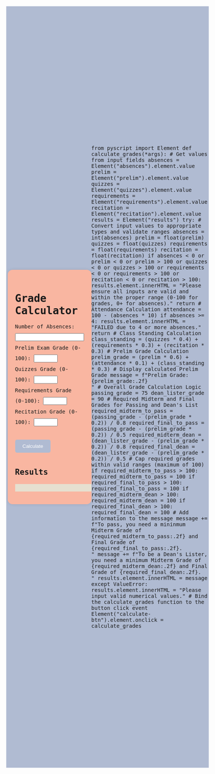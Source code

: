 <!DOCTYPE html>
<html lang="en">
<head>
    <meta charset="UTF-8">
    <meta name="viewport" content="width=device-width, initial-scale=1.0">
    <title>Grade Calculator</title>
    <link rel="stylesheet" href="https://pyscript.net/latest/pyscript.css">
    <script defer src="https://pyscript.net/latest/pyscript.js"></script>
    <style>
        body {
            font-family: Monospace, monospace;
            background-color: #B0BBD2;
            margin: 20px;
            padding: 20px;
            display: flex;
            justify-content: center;
            align-items: center;
            height: 50vh;
        }
        .container {
            max-width: 600px;
            margin: auto;
            padding: 20px;
            border-radius: 13px;
            background-color: #F9B6A1;
            box-shadow: 0 0 10px rgba(0, 0, 0, 0.1);
        }
        label, input, button {
            margin: 10px 0;
        }
        button {
            padding: 10px 20px;
            background-color: #B0BBD2;
            color: white;
            border: none;
            border-radius: 5px;
            cursor: pointer;
        }
        button:hover {
            background-color: #F9B6A1;
        }
        #results {
            margin-top: 20px;
            padding: 10px;
            background-color: #E6E0D0;
            width: 100%;
            max-width: 400px;
            text-align: center;
        }
    </style>
</head>
<body>
    <div class="container">
        <h1>Grade Calculator</h1>
        <label for="absences">Number of Absences:</label>
        <input type="number" id="absences" min="0"><br>
        <label for="prelim">Prelim Exam Grade (0-100):</label>
        <input type="number" id="prelim" min="0" max="100"><br>
        <label for="quizzes">Quizzes Grade (0-100):</label>
        <input type="number" id="quizzes" min="0" max="100"><br>
        <label for="requirements">Requirements Grade (0-100):</label>
        <input type="number" id="requirements" min="0" max="100"><br>
        <label for="recitation">Recitation Grade (0-100):</label>
        <input type="number" id="recitation" min="0" max="100"><br><br>
        <button id="calculate-btn">Calculate</button>
        <h2>Results</h2>
        <p id="results"></p>
    </div>
    <py-script>
        from pyscript import Element
        def calculate_grades(*args):
            # Get values from input fields
            absences = Element("absences").element.value
            prelim = Element("prelim").element.value
            quizzes = Element("quizzes").element.value
            requirements = Element("requirements").element.value
            recitation = Element("recitation").element.value
            results = Element("results")
            try:
                # Convert input values to appropriate types and validate ranges
                absences = int(absences)
                prelim = float(prelim)
                quizzes = float(quizzes)
                requirements = float(requirements)
                recitation = float(recitation)
                if absences < 0 or prelim < 0 or prelim > 100 or quizzes < 0 or quizzes > 100 or requirements < 0 or requirements > 100 or recitation < 0 or recitation > 100:
                    results.element.innerHTML = "Please ensure all inputs are valid and within the proper range (0-100 for grades, 0+ for absences)."
                    return
                # Attendance Calculation
                attendance = 100 - (absences * 10)
                if absences >= 4:
                    results.element.innerHTML = "FAILED due to 4 or more absences."
                    return
                # Class Standing Calculation
                class_standing = (quizzes * 0.4) + (requirements * 0.3) + (recitation * 0.3)
                # Prelim Grade Calculation
                prelim_grade = (prelim * 0.6) + (attendance * 0.1) + (class_standing * 0.3)
                # Display calculated Prelim Grade
                message = f"Prelim Grade: {prelim_grade:.2f}<br>"
                # Overall Grade Calculation Logic
                passing_grade = 75
                dean_lister_grade = 90
                # Required Midterm and Final Grades for Passing and Dean's List
                required_midterm_to_pass = (passing_grade - (prelim_grade * 0.2)) / 0.8
                required_final_to_pass = (passing_grade - (prelim_grade * 0.2)) / 0.5
                required_midterm_dean = (dean_lister_grade - (prelim_grade * 0.2)) / 0.8
                required_final_dean = (dean_lister_grade - (prelim_grade * 0.2)) / 0.5
                # Cap required grades within valid ranges (maximum of 100)
                if required_midterm_to_pass > 100:
                    required_midterm_to_pass = 100
                if required_final_to_pass > 100:
                    required_final_to_pass = 100
                if required_midterm_dean > 100:
                    required_midterm_dean = 100
                if required_final_dean > 100:
                    required_final_dean = 100
                # Add information to the message
                message += f"To pass, you need a mininmum Midterm Grade of {required_midterm_to_pass:.2f} and Final Grade of {required_final_to_pass:.2f}.<br>"
                message += f"To be a Dean's Lister, you need a minimum Midterm Grade of {required_midterm_dean:.2f} and Final Grade of {required_final_dean:.2f}.<br>"
                results.element.innerHTML = message
            except ValueError:
                results.element.innerHTML = "Please input valid numerical values."
        # Bind the calculate_grades function to the button click event
        Element("calculate-btn").element.onclick = calculate_grades
    </py-script>
</body>
</html>
